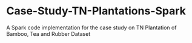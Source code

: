 # Case-Study-TN-Plantations-Spark
A Spark code implementation for the case study on TN Plantation of Bamboo, Tea and Rubber Dataset
